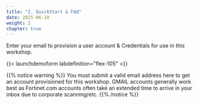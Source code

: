 ```yaml
---
title: "2. QuickStart & FAQ"
date: 2025-06-10
weight: 2
chapter: true
---
```



Enter your email to provision a user account & Credentials for use in this workshop.

{{< launchdemoform labdefinition="flex-105" >}}

{{% notice warning %}}
You must submit a valid email address here to get an account provisioned for this workshop.  GMAIL accounts generally work best as Fortinet.com accounts often take an extended time to arrive in your inbox due to corporate scanning/etc.
{{% /notice %}}
